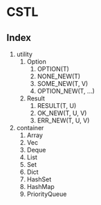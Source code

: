 # CSTL

## Index

1. utility
    1. Option
        1. OPTION(T)
        2. NONE_NEW(T)
        3. SOME_NEW(T, V)
        4. OPTION_NEW(T, ...)
    2. Result
        1. RESULT(T, U)
        2. OK_NEW(T, U, V)
        3. ERR_NEW(T, U, V)
2. container
    1. Array
    2. Vec
    3. Deque
    4. List
    5. Set
    6. Dict
    7. HashSet
    8. HashMap
    9. PriorityQueue
